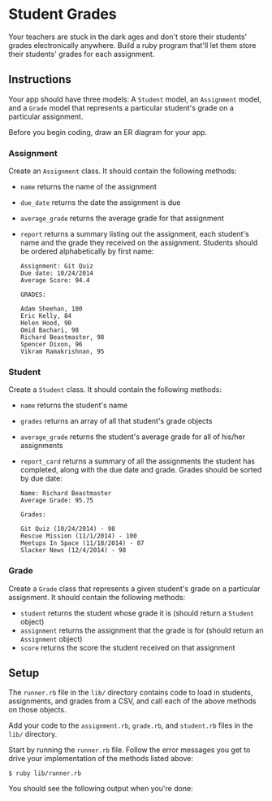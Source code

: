 # Student Grades

Your teachers are stuck in the dark ages and don't store their students' grades electronically anywhere.  Build a ruby program that'll let them store their students' grades for each assignment.

## Instructions

Your app should have three models:  A `Student` model, an `Assignment` model, and a `Grade` model that represents a particular student's grade on a particular assignment.

Before you begin coding, draw an ER diagram for your app.

### Assignment

Create an `Assignment` class.  It should contain the following methods:

* `name` returns the name of the assignment
* `due_date` returns the date the assignment is due
* `average_grade` returns the average grade for that assignment
* `report` returns a summary listing out the assignment, each student's name and the grade they received on the assignment.  Students should be ordered alphabetically by first name:

  ```no-highlight
  Assignment: Git Quiz
  Due date: 10/24/2014
  Average Score: 94.4

  GRADES:

  Adam Sheehan, 100
  Eric Kelly, 84
  Helen Hood, 90
  Omid Bachari, 98
  Richard Beastmaster, 98
  Spencer Dixon, 96
  Vikram Ramakrishnan, 95
  ```

### Student

Create a `Student` class.  It should contain the following methods:

* `name` returns the student's name
* `grades` returns an array of all that student's grade objects
* `average_grade` returns the student's average grade for all of his/her assignments
* `report_card` returns a summary of all the assignments the student has completed, along with the due date and grade.  Grades should be sorted by due date:

  ```no-highlight
  Name: Richard Beastmaster
  Average Grade: 95.75

  Grades:

  Git Quiz (10/24/2014) - 98
  Rescue Mission (11/1/2014) - 100
  Meetups In Space (11/18/2014) - 87
  Slacker News (12/4/2014) - 98
  ```

### Grade

Create a `Grade` class that represents a given student's grade on a particular assignment.  It should contain the following methods:

* `student` returns the student whose grade it is (should return a `Student` object)
* `assignment` returns the assignment that the grade is for (should return an `Assignment` object)
* `score` returns the score the student received on that assignment

## Setup

The `runner.rb` file in the `lib/` directory contains code to load in students, assignments, and grades from a CSV, and call each of the above methods on those objects.

Add your code to the `assignment.rb`, `grade.rb`, and `student.rb` files in the `lib/` directory.  

Start by running the `runner.rb` file.  Follow the error messages you get to drive your implementation of the methods listed above:

```no-highlight
$ ruby lib/runner.rb
```

You should see the following output when you're done:
